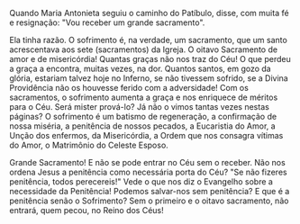 Quando Maria Antonieta seguiu o caminho do Patíbulo, disse, com muita fé e resignação: "Vou receber um grande sacramento".

Ela tinha razão. O sofrimento é, na verdade, um sacramento, que um santo acrescentava aos sete (sacramentos) da Igreja. O oitavo Sacramento de amor e de misericórdia! Quantas graças não nos traz do Céu! O que perdeu a graça a encontra, muitas vezes, na dor. Quantos santos, em gozo da glória, estariam talvez hoje no Inferno, se não tivessem sofrido, se a Divina Providência não os houvesse ferido com a adversidade! Com os sacramentos, o sofrimento aumenta a graça e nos enriquece de méritos para o Céu. Será mister prová-lo? Já não o vimos tantas vezes nestas páginas? O sofrimento é um batismo de regeneração, a confirmação de nossa miséria, a penitência de nossos pecados, a Eucaristia do Amor, a Unção dos enfermos, da Misericórdia, a Ordem que nos consagra vítimas do Amor, o Matrimônio do Celeste Esposo.

Grande Sacramento! E não se pode entrar no Céu sem o receber. Não nos ordena Jesus a penitência como necessária porta do Céu? "Se não fizeres penitência, todos perecereis!" Vede o que nos diz o Evangelho sobre a necessidade da Penitência! Podemos salvar-nos sem penitência? E que é a penitência senão o Sofrimento? Sem o primeiro e o oitavo sacramento, não entrará, quem pecou, no Reino dos Céus!